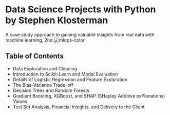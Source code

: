# Data Science Projects with Python by Stephen Klosterman
A case study approach to gaining valuable insights from real data with machine learning, 2nd
![mlops-color](https://www.wob.com/en-gb/books/stephen-klosterman/data-science-projects-with-python/9781800564480)

## Table of Contents
- Data Exploration and Cleaning
- Introduction to Scikit-Learn and Model Evaluation
- Details of Logistic Regression and Feature Exploration
- The Bias-Variance Trade-off
- Decision Trees and Random Forests
- Gradient Boosting, XGBoost, and SHAP (SHapley Additive exPlanations) Values
- Test Set Analysis, Financial Insights, and Delivery to the Client
